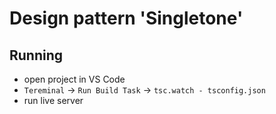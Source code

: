 # Design pattern 'Singletone'

## Running

- open project in VS Code
- `Tereminal` -> `Run Build Task` -> `tsc.watch - tsconfig.json`
- run live server
